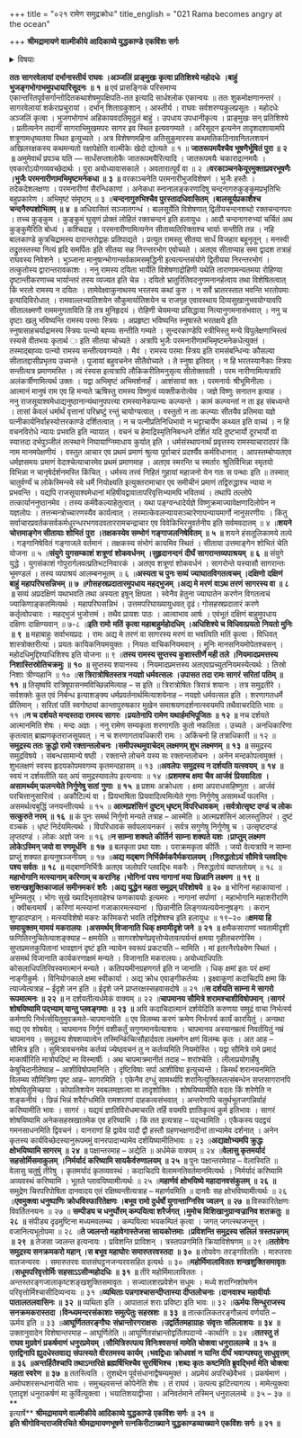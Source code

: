 +++
title = "०२१ रामेण समुद्रक्रोधः"
title_english = "021 Rama becomes angry at the ocean"

+++
**श्रीमद्रामायणे वाल्मीकीये आदिकाव्ये युद्धकाण्डे** **एकविंशः सर्गः**


<details><summary>विषयाः</summary>

रामेण समुद्रप्रसादनायतत्तीरेसमास्तृतदर्भेषु निजभुजोपधानेननियमाच्छयनम् ॥ १॥ रामे दिवसत्रयमनवारतंकुशशयनेशयानेपि समुद्रेस्वशरीरमदर्शयति कोपाद्रामेण लक्ष्मणकराद्धनुरानयनेनकतिपयशरप्रक्षेपेण जलधिजलविक्षोभपूर्वकंजलधिजिघांसया शरान्तरसन्धानायधनुराकर्पणे लक्ष्मणेन सप्रतिषेधनंधनुरालंबनम् ॥ २ ॥

</details>


**ततः सागरवेलायां** **दर्भानास्तीर्य राघवः ।अञ्जलिं** **प्राङ्मुखः कृत्वा प्रतिशिश्ये महोदधेः** **।बाहुं** **भुजङ्गभोगाभमुपधायारिसूदनः** **॥** **१** **॥** एवं प्रासङ्गिकं परिसमाप्य एकान्तरितपूर्वसर्गान्तोदितकथाशेषमुपक्षिपति-तत इत्यादि सार्धश्लोक एकान्वयः ॥ ततः शुकमोक्षणानन्तरं । सागरवेलायां शर्कराप्रचुरायां । दर्भान् शिताग्रकुशान् । आस्तीर्य । राघवः सर्वशरण्यकुलप्रसूतः । महोदधेः अञ्जलिं कृत्वा । भुजगभोगाभं अहिकायवदतिमृदुलं बाहुं । उपधाय उपधानीकृत्य । प्राङ्मुखः सन् प्रतिशिश्ये । प्रतीत्यनेन तदानीं सागराभिमुखमपरः सागर इव स्थित इत्यवगम्यते । अरिसूदन इत्यनेन तादृशदशायामपि शत्रूणामधृष्यतया स्थित इत्युच्यते । अत्र विशेषणमहिना अतिसुकुमारस्य कथमतिकठिनावनितलशयनं अखिलरक्षकस्य कथमन्यतो रक्षापेक्षेति वाल्मीकेः खेदो द्योत्यते ॥ १ ॥ **जातरूपमयैश्चैव भूषणैर्भूषितं पुरा ॥** **२** **॥** अमुमेवार्थं प्रपञ्च यति — सार्धंसप्तश्लोकैः जातरूपमयैरित्यादि । जातरूपमयैः चकाराद्रत्नमयैः । एवकारोऽयोगव्यवच्छेदार्थः । पुरा अयोध्यावासकाले । अवतारात्पूर्वं वा ॥ २ ॥**वरकाञ्चनकेयूरमुक्ताप्रवरभूषणैः ।भुजैः परमनारीणामभिमृष्टमनेकधा ॥** **३** **॥** वरकाञ्चनेति परमनारीभुजविशेषणं । भुजैः हस्तैः । तदेकदेशलक्षणा । परमनारीणां सैरन्धिकाणां । अनेकधा स्नानालङ्करणादिषु चन्दनागरुकुङ्कुमप्रभृतिभिः बहुप्रकारेण । अभिमृष्टं संमृष्टम् ॥ ३ ॥**चन्दनागुरुभिश्चैव पुरस्तादधिवासितम्** **।बालसूर्यप्रकाशैश्च चन्दनैरुपशोभितम्** **॥** **४** **॥** अधिवासितं सञ्जातगन्धं । बालसूर्येति विशेषणात् द्वितीयचन्दनशब्दो रक्तचन्दनपरः । तच्च कुङ्कुम । कुङ्कुमं घुसृणं प्रोक्तं लोहितं रक्तचन्दनं इति हलायुधः । आदौ चन्दनागरुभ्यां चर्चितं अथ कुङ्कुमैरिति बोध्यं । कश्चिदाह । परमनारीणामित्यनेन सीताव्यतिरिक्ताश्च भार्याः सन्तीति तन्न । नहि बालकाण्डे कुत्रचिद्रामस्य दारान्तरोद्वाहः प्रतिपाद्यते । प्रत्युत रामस्तु सीतया सार्धं विजहार बहूनृतून् । मनस्वी तद्रुतस्तस्या नित्यं हृदि समर्पितः इति सीतया सह निरन्तरभोग एवोच्यते । अतएव सीताप्याह समा द्वादश तत्राहं राघवस्य निवेशने । भुञ्जाना मानुषान्भोगान्सर्वकामसमृद्धिनी इत्यत्यन्तसंयोगे द्वितीयया निरन्तरभोगं । तत्कुतोस्य द्वारान्तरावकाशः । ननु रामस्य दयिता भार्येति विशेषणाद्रोहिणी यथेति ताराणामन्यतमया रोहिण्या दृष्टान्तीकरणाच्च भार्यान्तरं तस्य व्यज्यत इति चेन्न । दयितो भ्रातुरितिवदनुगमनानर्हत्वाय तथा विशेषितत्वात् किं भरतो रामस्य न दयितः । तामेवेक्ष्वाकुनाथस्य भरतस्य कथां कुरु । न सर्वे भ्रातरस्तात भवन्ति भरतोपमाः इत्यादिविरोधात् । रामवाल्लभ्यातिशयेन सौकुमार्यातिशयेन च राजगृह एवावस्थाय दिव्यसुखानुभवयोग्यावपि सीतालक्ष्मणौ राममनुगताविति हि तत्र मुनिहृदयं । रोहिणी चेयमन्या प्रसिद्धाया नित्यानुगमनासंभवात् । ननु च दृष्टाः खलु भविष्यन्ति रामस्य परमाः स्त्रियः । अप्रहृष्टा भविष्यन्ति स्नुषास्ते भरतक्षये इति स्नुषासाहचर्याद्रामस्य स्त्रियः पत्न्यो बह्व्यः सन्तीति गम्यते । सुन्दरकाण्डेपि स्त्रीभिस्तु मन्ये विपुलेक्षणाभिस्त्वं रस्यसे वीतभयः कृतार्थ ः इति सीतया चोच्यते । अत्रापि भुजैः परमनारीणामभिमृष्टमनेकधेत्युक्तं । तस्माद्बह्व्यः पत्न्यो रामस्य सन्तीत्यवगम्यते । मैवं । रामस्य परमाः स्त्रिय इति रामसंबन्धिन्यः कौसल्या सीतातद्दासीप्रभृतय उच्यन्ते । पूजायां बहुवचनेन सीतैवोच्यते । ते स्नुषा इतिवत् । न हि भरतस्यानैकाः स्त्रियः सन्तीत्यत्र प्रमाणमस्ति । त्वं रंस्यस इत्यत्रापि लौकिकरीतिमनुसृत्य सीतोक्तवती । परम नारीणामित्यत्रापि अलंकर्त्रीणामित्यर्थ उक्तः । यद्वा अभिमृष्टं अभिमर्शनार्हं । आशंसायां क्तः । परमनार्यः श्रीभूमिनीलाः । आत्मानं मानुषं राम एव हि मन्यते ऋषिस्तु रामस्य विष्णुत्वं व्यक्तीकरोत्येव । जज्ञे विष्णुः सनातन इत्याह । ननु राजसूयाश्वमेधाद्यनुष्ठानान्यंथानुपपत्त्या रामस्यानेकपत्न्यः कल्प्यन्ते । कामं कल्प्यन्तां न ता इह संबध्यन्ते । तासां केवलं धर्मार्थं वृत्तानां परिभ्रष्टुं रन्तुं चायोग्यत्वात् । वस्तुतो न ताः कल्प्याः सीतयैव प्रतिमया यज्ञे पत्नीकार्यनिर्वाहस्योत्तरकाण्डे दर्शितत्वात् । न च पत्नीप्रतिनिधिभावो न भट्टाचार्येण कथ्यत इति वाच्यं । न हि वचनविरोधे न्यायः प्रभवति इति न्यायात् । वचनं च हेमाद्रिस्मृतिनिबन्धने दर्शितं यदि दुष्टभार्यो दूरभार्यो वा स्यात्तदा दर्भपुञ्जीलं तत्स्थाने निघायाग्निमाधाय कुर्यात् इति । धर्मसंस्थापनार्थं प्रवृत्तस्य रामस्याचारादपरं किं नाम मानमपेक्षणीयं । वस्तुत आचार एव प्रथमं प्रमाणं श्रुत्या पूर्वाचारं प्रदर्श्यैव कर्मविधानात् । आपस्तम्बोप्यतएव धर्मज्ञसमयः प्रमाणं वेदाश्चेत्याचारमेव प्रथमं प्रमाणमाह । अतएव स्मरन्ति च स्मर्तारः श्रुतिर्विभिन्ना स्मृतयो विभिन्ना न चानृषेर्दर्शनमस्ति किंचित् । धर्मस्य तत्त्वं निहितं गुहायां महाजनो येन गतः स पन्थाः इति ॥ तस्मात् चातुर्वर्ण्यं च लोकेस्मिन्स्वे स्वे धर्मे नियोक्ष्यति इत्युक्तरामाचार एव समीचीनं प्रमाणं तद्विरुद्धाश्च न्याया न प्रभवन्ति । यद्यपि राजसूयाश्वमेधानां महिषीवद्वावातापरिवृत्तिभ्यामपि भवितव्यं । तथापि तल्लोपे तत्कार्याननुष्ठानमेव । तस्य कर्मवैकल्याहेतुत्वात् । यथा पङ्ग्वन्धादेर्यज्ञे विष्णुक्रमाज्यावेक्षणादिलोपेन न यज्ञलोपः । तत्तन्मन्त्रोच्चारणस्यैव कार्यत्वात् । तस्मात्केवलन्यायसञ्चारेणापन्यायमार्गो नानुसरणीयः । किंतु सर्वाचारप्रवर्तकसर्वकर्मधुरन्धरभगवदवताररामचन्द्राचार एव विवेकिभिरनुवर्तनीय इति सर्वमवदातम् ॥ ४ ॥**शयने चोत्तमाङ्गेन सीतायाः शोभितं** **पुरा** **।तक्षकस्येव सम्भोगं** **गङ्गाजलनिषेवितम्** **॥** **५** **॥** शयने हंसतूलिकामये तल्पे । गङ्गानिषेवितं गङ्गाजले वर्तमानं । तक्षकस्य संभोगं कायमिव स्थितं । सीताया उत्तमाङ्गेन शोभितं चेति योजना ॥ ५ ॥**संयुगे** **युगसम्काशं** **शत्रूणां** **शोकवर्धनम्** **।सुहृदानन्दनं** **दीर्घं** **सागरान्तव्यपाश्रयम्** **॥** **६** **॥** संयुगे युद्धे । युगसंकाशं गोपुरार्गलवत्प्रतिभटनिवारकं । अतएव शत्रूणां शोकवर्धनं । सागरोन्ते यस्यासौ सागरान्तः भूमण्डलं । तस्य व्यपाश्रयं आलम्बनभूतम् ॥ ६ ॥**अस्यता च पुनः सव्यं** **ज्याघातविगतत्वचम् ।दक्षिणो** **दक्षिणं** **बाहुं** **महापरिघसन्निभम् ॥** **७** **॥गोसहस्रप्रदातारमुपधाय** **महद्भुजम् ।अद्य मे मरणं** **वाऽथ तरणं** **सागरस्य वा ॥** **८** **॥** सव्यं अप्रदक्षिणं यथाभवति तथा अस्यता इषून् क्षिपता । स्वेनैव हेतुना ज्याघातेन करणेन विगतत्वचं ज्याकिणाङ्कतमित्यर्थः । महापरिघसन्निभं । उत्तमपरिघाख्यायुधवत् दृढं। गोसहस्रप्रदातारं करणे कर्तृत्वोपचारः । महद्भुजं भुजोत्तमं । तथैव प्रायशः पाठः । आत्वाभाव आर्षः । एवंभूतं दक्षिणं बाहुमुपधाय दक्षिणः दाक्षिण्यवान् ॥ ७-८ ॥**इति रामो** **मतिं** **कृत्वा महाबाहुर्महोदधिम् ।अधिशिश्ये च विधिवत्प्रयतो** **नियतो मुनिः ॥** **९** **॥** महाबाहुः सर्वाभयप्रदः । रामः अद्य मे तरणं वा सागरस्य मरणं वा भवत्विति मतिं कृत्वा । विधिवत् शास्त्रोक्तरीत्या । प्रयतः कायिकनियमयुक्तः । नियतः वाचिकनियमवान् । मुनिः मानसनियमोपेतश्चसन् । महोदधिमुद्दिश्याधिशिश्य इति योजना ॥ ९ ॥**तस्य रामस्य सुप्तस्य कुशास्तीर्णे मही तले ।नियमादप्रमत्तस्य निशास्तिस्रोतिचक्रमुः ॥** **१०** **॥** सुप्तस्य शयानस्य । नियमादप्रमत्तस्य अतएवाप्रच्युतनियमस्येत्यर्थः । तिस्रो निशाः त्रीण्यहानि ॥ १० ॥**स त्रिरात्रोषितस्तत्र नयज्ञो धर्मवत्सलः ।उपासत तदा रामः सागरं** **सरितां** **पतिम् ॥** **११** **॥** तिसृष्वपि रात्रिषूपासनमविच्छिन्नमित्याह – स इति ॥ त्रिरात्रोषितः त्रिरात्रं शयानः । तत्र समुद्रतीरे । सर्वशक्तेः कुत एवं निर्बन्ध इत्याशङ्क्य धर्मप्रवर्तनार्थमित्याशयेनाह – नयज्ञो धर्मवत्सल इति । शरणागतधर्मे प्रीतिमान् । सरितां पतिं स्वगोष्ठ्यां कान्तापुरुषकार मुखेन समाश्रयणदर्शनात्स्वयमपि तथैवाचरदिति भावः ॥ ११ ॥**न च दर्शयते मन्दस्तदा रामस्य सागरः ।प्रयतेनापि रामेण यथार्हमभिपूजितः ॥** **१२** **॥** नच दर्शयते आत्मानमिति शेषः । मन्दः अज्ञः । ननु रामेण सम्यकृता शरणागतिः कुतो नफलिता । उच्यते । अनधिकारिणा कृतत्वात् ब्राह्मणकृतराजसूयवत् । न च शरणागतावधिकारी रामः । अकिंचनो हि तत्राधिकारी ॥ १२ ॥**समुद्रस्य ततः क्रुद्धो रामो रक्तान्तलोचनः ।समीपस्थमुवाचेदम् लक्ष्मणम् शुभ लक्ष्मणम् ॥** **१३** **॥** समुद्रस्य समुद्रविषये । संबन्धसामान्ये षष्ठी । रक्तान्ते लोचने यस्य सः रक्तान्तलोचनः । अनेन मन्दकोपत्वमुक्तं । शुभलक्षणं स्वस्य हृदयकोपमवगम्य कृतमन्दहासम् ॥ १३ ॥**अवलेपः** **समुद्रस्य न दर्शयति यत्स्वयम्** **॥** **१४** **॥** स्वयं न दर्शयतीति यत् अयं समुद्रस्यावलेप इत्यन्वयः ॥ १४ ॥**प्रशमश्च** **क्षमा चैव आर्जवं** **प्रियवादिता** **।असामर्थ्यम् फलन्त्येते निर्गुणेषु सतां** **गुणाः** **॥** **१५** **॥** प्रशमः अक्रोधता । क्षमा अपराधसहिष्णुता । आर्जवं परचित्तानुसारित्वं । अकौटिल्यं वा । प्रियभाषिता प्रियवादित्वमित्येते गुणाः निर्गुणेषु असामर्थ्यं फलन्ति । असमर्थत्वबुद्धिं जनयन्तीत्यर्थः ॥ १५ ॥ **आत्मप्रशंसिनं** **दुष्टम् धृष्टम् विपरिधावकम्** **।सर्वत्रोत्सृष्ट दण्डं** **च लोकः सत्कुरुते नरम्** **॥** **१६** **॥** कं पुनः समर्थ निर्गुणो मन्यते तत्राह – आस्मेति ॥ आत्मप्रशंसिनं आलस्तुतिपरं । दुष्टं वञ्चकं । धृष्टं निर्दयमित्यर्थः । विपरिधावकं सर्वपलायनकरं । सर्वत्र सगुणेषु निर्गुणेषु च । उत्सृष्टदण्डं लृप्तदण्डं । लोकः अज्ञो जनः ॥ १६ ॥**न साम्ना शक्यते कीर्तिर्न** **साम्ना शक्यते यशः** **।प्राप्तुम् लक्ष्मण लोकेऽस्मिन् जयो वा रणमूर्धनि** **॥** **१७** **॥** बलकृता प्रथा यशः । पराक्रमकृता कीर्तिः । जयो वेत्यत्रापि न साम्ना प्राप्तुं शक्यत इत्यनुषञ्जनीयम् ॥ १७ ॥**अद्य मद्बाण निर्भिन्नैर्मकरैर्मकरालयम् ।निरुद्धतोऽयं** **सौमित्रे प्लवद्भिः पश्य सर्वतः** **॥** **१८** **॥** मद्बाणनिर्भित्रैः अतएव जलोपरि प्लवद्भिः मकरैः । निरुद्धतोयं व्याप्ततोयम् ॥ १८ ॥**महाभोगानि मत्स्यानाम् करिणाम् च करानिह ।भोगिनां** **पश्य नागानां** **मया** **छिन्नानि लक्ष्मण** **॥** **१९** **॥सशन्खशुक्तिकाजालं** **समीनमकरं** **शरैः** **।अद्य युद्धेन महता समुद्रम् परिशोषये** **॥** **२०** **॥** भोगिनां महाकायानां । भूम्निमतुप् । भोगः सुखे ख्यादिभृतावहेश्च फणकाययोः इत्यमरः । नागानां सर्पाणां । महाभोगानि महाशरीराणि । क्वीबत्वमार्षं । करिणां मत्स्यानां गजाकारमत्स्यानां । छिन्नानीति लिङ्गव्यत्ययेनानुषङ्गः । करान् शुण्डादण्डान् । मत्स्यविशेषो मकरः करिमकरो भवति तद्विशेषश्च इति हलायुधः ॥ १९–२० ॥**क्षमया हि समायुक्तम् मामयं** **मकरालयः** **।असमर्थम् विजानाति धिक् क्षमामीदृशे जने** **॥** **२१** **॥** क्षमैकसाराणां भवतामीदृशी फणितिरनुचितेत्याशङ्क्याह – क्षमयेति ॥ सागरशोषणेप्रवृत्तोप्येतावत्पर्यन्तं क्षमया गृहीतचरणोस्मि । सुप्तप्रमत्तकुपितानां भावज्ञानं दृष्टं इति न्यायेन स्वरूपं प्रकटयति – मामिति । मां इतरनैरपेक्ष्येण स्थितं । असमर्थ विजानाति कार्यकरणाक्षमं मन्यते । विजानाति मकरालयः। अयोध्याधिपतिः कोसलाधिपतिरिवस्वमात्मानं मन्यते । कतिपयमीनग्रहणगर्त इति न जानाति । धिक् क्षमां इतः परं क्षमां नाङ्गीकुर्मः । विनियोगकाले क्षमा स्वीकार्या । अद्य क्रोध एवाङ्गीकर्तव्यः । इक्ष्वाकूणां कदाचिदपि क्षमा किं त्याज्येत्यत्राह – ईदृशे जन इति ॥ ईदृशे जने प्राप्तरक्षस्सहवासदोषे ॥ २१ ॥**स दर्शयति साम्ना मे सागरो रूपमात्मनः** **॥** **२२** **॥** न दर्शयतीत्यर्धमेकं वाक्यम् ॥ २२ ॥**चापमानय सौमित्रे शरामश्चाशीविषोपमान् ।सागरं** **शोषयिष्यामि पद्भ्याम् यान्तु प्लवङ्गमाः** **॥** **२३** **॥** अपि कदाचिदात्मानं दर्शयेदिति करुणया समुद्रं वाचा निर्भर्त्स्य कर्मणापि निर्भर्त्सयितुमुपक्रमते-चापमानयेति ॥ एव विलम्ब्य करणं क्रमेण निर्भर्त्स्य कार्यं कारयितुं । अन्यथा सद्य एव शोषयेत् । चापमानय निर्गुणं वशीकर्तुं सगुणमानयेत्याशयः । चापमानय अस्यानम्रत्वं निवर्तयितुं नम्रं चापमानय । समुद्रस्य शेषशय्यात्वेन तस्मिन्किंचित्सौहार्दवता लक्ष्मणेन क्षणं विलम्बः कृतः । अत आह – सौमित्र इति । सुमित्रावचनमेव कर्तव्यं ज्येष्ठवचनं तु न कर्तव्यमिति नियमोस्ति । यद्वा सौमित्रे रामे प्रमादं माकार्षीरिति मात्रोपदिष्टं मा विस्मार्षीः । अथ चापमात्रमानीतं तदाह – शरांश्चेति । लीलाप्रयोगार्हेषु केषुचिदानीतेष्वाह – आशीविषोपमानिति । दृष्टिविषाः सर्पा आशीविषा इत्युच्यन्ते । किमर्थं शरानयनमिति विलम्ब्य सौमित्रिणा पृष्ट आह– सागरमिति । एकेनैव दग्धुं सामर्थ्यपि शरानित्युक्तिस्तत्संबन्धेन सप्तसागरानपि शोषयितुमिच्छया । कोपातिशयेन स्वबलमज्ञात्वा वा तादृशोक्तिः । शोषयिष्यामीति वदतः किं शरेणेति न शङ्कनीयं । छिन्नं भिन्नं शरैर्दग्धमिति रामशराणां दाहकत्वसंभवात् । अन्तरेणापि चतुर्थभूतजगन्निर्वाहं करिष्यामीति भावः । सागरं । यद्ययं ज्ञातिविरोधमाचरति तर्हि वयमपि ज्ञातिकृत्यं कुर्म इतिभावः । सागरं शोषयिष्यामि अनेकसहस्रखातमेक एव हरिष्यामि । किं तत इत्यत्राह – पद्भ्यामिति । एकैकस्य पदद्वयं गमनसाधनमिति द्विवचनं । वानराणां हि द्वावेव पादौ द्वौ हस्तौ ग्रहणभक्षणादीनां ताभ्यामेव दर्शनात् । अनेन कृतस्य कार्यविच्छेदस्यानुरूपममुं वानरपादाभ्यामेव दर्शयिष्यामीतिभावः ॥ २३ ॥**अद्याक्षोभ्यमपि क्रुद्धः क्षोभयिष्यामि सागरम्** **॥** **२४** **॥** पक्षान्तरमाह – अद्येति ॥ अर्धमेकं वाक्यम् ॥ २४ ॥**वेलासु कृतमर्यादं** **सहसोर्मिसमाकुलम्** **।निर्मर्यादं** **करिष्यामि सायकैर्वरुणालयम्** **॥** **२५** **॥** पुनः पक्षान्तरमेवाह – वेलास्विति ॥ वेलासु चतुर्षु तीरेषु । कृतमर्यादं कृतव्यवस्थं । कदाचिदपि वेलामनतिवर्तमानमित्यर्थः । निर्मर्यादं करिष्यामि अव्यवस्थं करिष्यामि । भूतले प्लावयिष्यामीत्यर्थः ॥ २५ ॥**महार्णवं** **क्षोभयिष्ये महादानवसंकुलम्** **॥** **२६** **॥** समुद्रेण चिरपरिपोषिता दानवादय एतं रक्षिष्यन्तीत्यत्राह – महार्णवमिति ॥ दानवैः सह क्षोभविष्यामीत्यर्थः ॥ २६ ॥**एवमुक्त्वा धनुष्पाणिः क्रोधविस्फारितेक्षणः ।बभूव रामो दुर्धर्षो युगान्ताग्निरिव ज्वलन्** **॥** **२७** **॥** विस्फारितेक्षणः विवर्तितनयनः ॥ २७ ॥ **सम्पीड्य च धनुर्घोरम् कम्पयित्वा शरैर्जगत् ।मुमोच विशिखानुग्रान्वज्रानिव शतक्रतुः** **॥** **२८** **॥** संपीड्य दृढमुष्टिना मध्यमवलम्ब्य । कम्पयित्वा भयकम्पितं कृत्वा । जगत् जगत्स्थजन्तून् । वजानित्यभूतोपमा ॥ २८ ॥**ते ज्वलन्तो महावेगास्तेजसा सायकोत्तमाः ।प्रविशन्ति समुद्रस्य सलिलं** **त्रस्तपन्नगम्** **॥** **२९** **॥**
तेजसा ज्वलन्त इत्यन्वयः । प्रविशन्ति प्राविशन् । त्रस्तपन्नगमिति क्रियाविशेषणम् ॥ २९ ॥**ततोवेगः समुद्रस्य सनक्रमकरो महान् ।स बभूव महाघोरः समारुतरवस्तदा** **॥** **३०** **॥** तोयवेगः तरङ्गविततिः । मारुतरवः वातजन्यरवः । समारुतरवः वातसंघट्टनजन्यरवसहित इत्यर्थः ॥ ३० ॥**महोर्मिमालाविततः शन्खशुक्तिसमावृतः** **।सधूमपरिवृत्तोर्मिः सहसाऽऽसीन्महोदधिः** **॥** **३१** **॥** तीरे महोर्मिमालाविततः । अन्तस्तरङ्गजालाकृष्टशङ्खशुक्तिसमावृतः । सज्वालशरप्रवेशेन सधूमः । मध्ये शराग्निशोषणेन परिवृत्तोर्मिश्चासीदिव्यन्वयः ॥ ३१ ॥**व्यथिताः पन्नगाश्चासन्दीप्तास्या दीप्तलोचनाः ।दानवाश्च** **महावीर्याः पातालतलवासिनः** **॥** **३२** **॥** व्यथिता इति । आपातालं शराः प्रविष्टा इति भावः ॥ ३२ ॥**ऊर्मयः सिन्धुराजस्य सनक्रमकरास्तदा ।विन्ध्यमन्दरसंकाशाः समुत्पेतुः सहस्रशः** **॥** **३३** **॥** तात्कालिकतरङ्गौन्नत्यं वर्णयति – ऊर्मय इति ॥ ३३ ॥**आघूर्णिततरङ्गौघः** **संभ्रान्तोरगराक्षसः ।उद्वर्तितमहाग्राहः** **संवृत्तः सलिलाशयः** **॥** **३४** **॥** उक्तानुवादेन विशेषान्तरमाह – आघूर्णितेति ॥ आघूर्णितसंभ्रान्तोद्वर्तितपदान्ये -कार्थानि ॥ ३४ ॥**ततस्तु** **तं** **राघव मुग्रवेगं** **प्रकर्षमाणं** **धनुरप्रमेयम् ।सौमित्रिरुत्पत्य विनिःश्वसन्तं** **मामेति चोक्त्वा धनुराललम्बे** **॥** **३५** **॥एतद्विनापि ह्युदधेस्तवाद्य** **संपत्स्यते वीरतमस्य कार्यम् ।भवद्विधाः क्रोधवशं** **न यान्ति दीर्घं** **भवान्पश्यतु साधुवृत्तम्** **॥** **३६** **॥अन्तर्हितैश्चापि तथाऽन्तरिक्षे ब्रह्मर्षिभिश्चैव सुरर्षिभिश्च ।शब्दः कृतः कष्टमिति ब्रुवद्भिर्मा मेति चोक्त्वा महता स्वरेण** **॥** **३७** **॥** ततस्त्विति । तुशब्देन पूर्वसंधानाद्वैषम्यमुक्तं । अप्रमेयं अपरिच्छेवैभवं । प्रकर्षमाणं । अमोघशरसन्धानायेति भावः । समुच्छ्वसन्तं कोपेनेति शेषः । तं राघवं । उत्पत्य झटित्यागत्य । मामेत्युक्त्वा एतादृशं धनुराकर्षणं मा कुर्वित्युक्त्वा । भयातिशयाद्वीप्सा । अनिवर्तमाने तस्मिन् धनुराललम्बे ॥ ३५ – ३७ ॥**  
इत्यार्षे** **श्रीमद्रामायणे वाल्मीकीये आदिकाव्ये युद्धकाण्डे** **एकविंशः सर्गः ॥** **२१** **॥  
इति श्रीगोविन्दराजविरचिते श्रीमद्रामायणभूषणे रत्नकिरीटाख्याने युद्धकाण्डव्याख्याने एकविंशः सर्गः ॥ २१ ॥**
